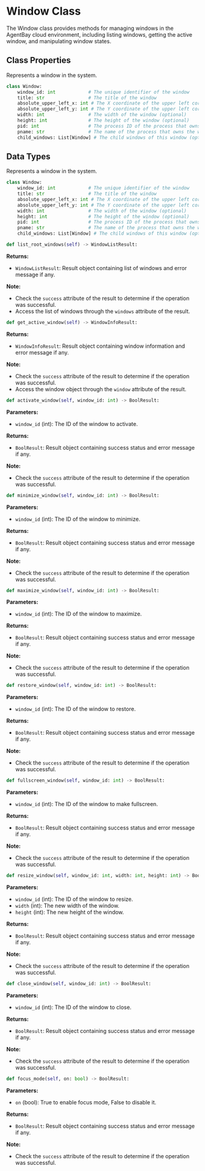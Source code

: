 # Window Class

The Window class provides methods for managing windows in the AgentBay cloud environment, including listing windows, getting the active window, and manipulating window states.

## Class Properties

Represents a window in the system.

```python
class Window:
    window_id: int            # The unique identifier of the window
    title: str                # The title of the window
    absolute_upper_left_x: int # The X coordinate of the upper left corner (optional)
    absolute_upper_left_y: int # The Y coordinate of the upper left corner (optional)
    width: int                # The width of the window (optional)
    height: int               # The height of the window (optional)
    pid: int                  # The process ID of the process that owns the window (optional)
    pname: str                # The name of the process that owns the window (optional)
    child_windows: List[Window] # The child windows of this window (optional)
```

## Data Types


Represents a window in the system.


```python
class Window:
    window_id: int            # The unique identifier of the window
    title: str                # The title of the window
    absolute_upper_left_x: int # The X coordinate of the upper left corner (optional)
    absolute_upper_left_y: int # The Y coordinate of the upper left corner (optional)
    width: int                # The width of the window (optional)
    height: int               # The height of the window (optional)
    pid: int                  # The process ID of the process that owns the window (optional)
    pname: str                # The name of the process that owns the window (optional)
    child_windows: List[Window] # The child windows of this window (optional)
```


```python
def list_root_windows(self) -> WindowListResult:
```

**Returns:**
- `WindowListResult`: Result object containing list of windows and error message if any.

**Note:**
- Check the `success` attribute of the result to determine if the operation was successful.
- Access the list of windows through the `windows` attribute of the result.


```python
def get_active_window(self) -> WindowInfoResult:
```

**Returns:**
- `WindowInfoResult`: Result object containing window information and error message if any.

**Note:**
- Check the `success` attribute of the result to determine if the operation was successful.
- Access the window object through the `window` attribute of the result.


```python
def activate_window(self, window_id: int) -> BoolResult:
```

**Parameters:**
- `window_id` (int): The ID of the window to activate.

**Returns:**
- `BoolResult`: Result object containing success status and error message if any.

**Note:**
- Check the `success` attribute of the result to determine if the operation was successful.


```python
def minimize_window(self, window_id: int) -> BoolResult:
```

**Parameters:**
- `window_id` (int): The ID of the window to minimize.

**Returns:**
- `BoolResult`: Result object containing success status and error message if any.

**Note:**
- Check the `success` attribute of the result to determine if the operation was successful.


```python
def maximize_window(self, window_id: int) -> BoolResult:
```

**Parameters:**
- `window_id` (int): The ID of the window to maximize.

**Returns:**
- `BoolResult`: Result object containing success status and error message if any.

**Note:**
- Check the `success` attribute of the result to determine if the operation was successful.


```python
def restore_window(self, window_id: int) -> BoolResult:
```

**Parameters:**
- `window_id` (int): The ID of the window to restore.

**Returns:**
- `BoolResult`: Result object containing success status and error message if any.

**Note:**
- Check the `success` attribute of the result to determine if the operation was successful.


```python
def fullscreen_window(self, window_id: int) -> BoolResult:
```

**Parameters:**
- `window_id` (int): The ID of the window to make fullscreen.

**Returns:**
- `BoolResult`: Result object containing success status and error message if any.

**Note:**
- Check the `success` attribute of the result to determine if the operation was successful.


```python
def resize_window(self, window_id: int, width: int, height: int) -> BoolResult:
```

**Parameters:**
- `window_id` (int): The ID of the window to resize.
- `width` (int): The new width of the window.
- `height` (int): The new height of the window.

**Returns:**
- `BoolResult`: Result object containing success status and error message if any.

**Note:**
- Check the `success` attribute of the result to determine if the operation was successful.


```python
def close_window(self, window_id: int) -> BoolResult:
```

**Parameters:**
- `window_id` (int): The ID of the window to close.

**Returns:**
- `BoolResult`: Result object containing success status and error message if any.

**Note:**
- Check the `success` attribute of the result to determine if the operation was successful.


```python
def focus_mode(self, on: bool) -> BoolResult:
```

**Parameters:**
- `on` (bool): True to enable focus mode, False to disable it.

**Returns:**
- `BoolResult`: Result object containing success status and error message if any.

**Note:**
- Check the `success` attribute of the result to determine if the operation was successful.
